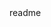 <snippet>
  <content><![CDATA[
${1:M7011E-HR}
## Testing
How to connect to the running server (the server running is quite slow):
1. Fork it!
2. Create your feature branch: `git checkout -b my-new-feature`
3. Commit your changes: `git commit -am 'Add some feature'`
4. Push to the branch: `git push origin my-new-feature`
5. Submit a pull request :D
## Installation
How to start the servers yourself (in windows):
1:	you will need node.js to run everything
2:	make sure your server is reachable
2:	download the github repository
3:	open a command promt and find your way to the prosumer folder
4:	run "node server.js"
5:	open another command promt and find your way to the simulator folder
6:	run npm start
]]></content>
  <tabTrigger>readme</tabTrigger>
</snippet>